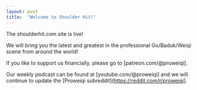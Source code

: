```yaml
---
layout: post
title:  "Welcome to Shoulder Hit!"
---
```


The shoulderhit.com site is live!

We will bring you the latest and greatest in the professional Go/Baduk/Weiqi scene from around the world!

If you like to support us financially, please go to [patreon.com/@proweiqi].

Our weekly podcast can be found at [youtube.com/@proweiqi] and we will continue to update the [Proweiqi subreddit](https://reddit.com/r/proweiqi].
